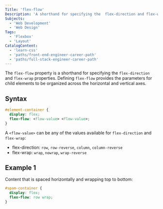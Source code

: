 ```yaml
---
Title: 'flex-flow'
Description: 'A shorthand for specifying the  flex-direction and flex-wrap properties. Defining flex-flow provides the parameters for child elements to be organized across the horizontal and vertical axes.'
Subjects:
  - 'Web Development'
  - 'Web Design'
Tags:
  - 'Flexbox'
  - 'Layout'
CatalogContent:
  - 'learn-css'
  - 'paths/front-end-engineer-career-path'
  - 'paths/full-stack-engineer-career-path'
---
```


The `flex-flow` property is a shorthand for specifying the `flex-direction` and `flex-wrap` properties. Defining `flex-flow` provides the parameters for child elements to be organized across the horizontal and vertical axes.

## Syntax

```css
#element-container {
  display: flex;
  flex-flow: <flow-value> <flow-value>;
}
```

A `<flow-value>` can be any of the values available for `flex-direction` and `flex-wrap`:

- flex-direction: `row`, `row-reverse`, `column`, `column-reverse`
- flex-wrap: `wrap`, `nowrap`, `wrap-reverse`

## Example 1

Content that is spaced horizontally and wrapping top to bottom:

```css
#spam-container {
  display: flex;
  flex-flow: row wrap;
}
```
